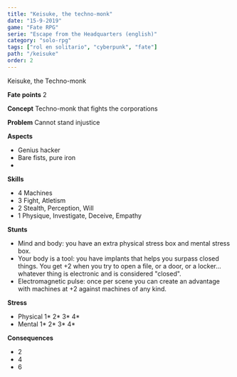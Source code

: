 ```yaml
---
title: "Keisuke, the techno-monk"
date: "15-9-2019"
game: "Fate RPG"
serie: "Escape from the Headquarters (english)"
category: "solo-rpg"
tags: ["rol en solitario", "cyberpunk", "fate"]
path: "/keisuke"
order: 2
---
```


Keisuke, the Techno-monk

**Fate points** 2

**Concept** Techno-monk that fights the corporations

**Problem** Cannot stand injustice

**Aspects**

- Genius hacker
- Bare fists, pure iron
-

**Skills**

- 4 Machines
- 3 Fight, Atletism
- 2 Stealth, Perception, Will
- 1 Physique, Investigate, Deceive, Empathy

**Stunts**

- Mind and body: you have an extra physical stress box and mental stress box.
- Your body is a tool: you have implants that helps you surpass closed things. You get +2 when you try to open a file, or a door, or a locker... whatever thing is electronic and is considered "closed".
- Electromagnetic pulse: once per scene you can create an advantage with machines at +2 against machines of any kind.

**Stress**

- Physical 1* 2* 3* 4*
- Mental 1* 2* 3* 4*

**Consequences**

- 2
- 4
- 6
